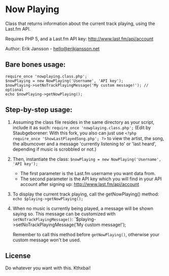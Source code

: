 # Now Playing

Class that returns information about the current track playing, using the Last.fm API. 

Requires PHP 5, and a Last.fm API key: http://www.last.fm/api/account

Author: Erik Jansson - <hello@erikjansson.net>

## Bare bones usage:
 
    require_once 'nowplaying.class.php';
    $nowPlaying = new NowPlaying('Username', 'API key');
    $nowPlaying->setNoTrackPlayingMessage('My custom message!'); // optional
    echo $nowPlaying->getNowPlaying();
 
## Step-by-step usage:

1. Assuming the class file resides in the same directory as your
 script, include it as such: `require_once 'nowplaying.class.php';`
 (Edit by Staubgeborener: With this fork, you also can just use
 `<?php require_once 'ShowLastPlayedSong.php'; ?>`
 to view the artist, the song, the albumcover and a message 'currently listening to' or 'last heard', depending if music is scrobbled or not.)

2. Then, instantiate the class: `$nowPlaying = new NowPlaying('Username', 'API key');`
    - The first parameter is the Last.fm username you want data from.
    - The second parameter is the API key which you will find in your API account after signing up: http://www.last.fm/api/account

3. To display the current track playing, call the getNowPlaying() method: `echo $playing->getNowPlaying();`

4. When no music is currently being played, a message will be shown 
   saying so. This message can be customized with `setNoTrackPlayingMessage()`: `$playing->setNoTrackPlayingMessage('My custom message!');
   
   Remember to call this method before `getNowPlaying()`, otherwise your custom
   message won't be used.
   
## License

Do whatever you want with this. Kthxbai!
